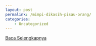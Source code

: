 ```yaml
---
layout: post
permalink: /mimpi-dikasih-pisau-orang/
categories:
    - Uncategorized
---
```


[Baca Selengkapnya](/08)